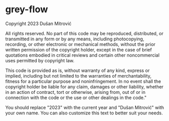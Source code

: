 # grey-flow

Copyright 2023 Dušan Mitrović

All rights reserved. No part of this code may be reproduced, distributed, or transmitted in any form or by any means, including photocopying, recording, or other electronic or mechanical methods, without the prior written permission of the copyright holder, except in the case of brief quotations embodied in critical reviews and certain other noncommercial uses permitted by copyright law.

This code is provided as is, without warranty of any kind, express or implied, including but not limited to the warranties of merchantability, fitness for a particular purpose and noninfringement. In no event shall the copyright holder be liable for any claim, damages or other liability, whether in an action of contract, tort or otherwise, arising from, out of or in connection with the code or the use or other dealings in the code."

You should replace "2023" with the current year and "Dušan Mitrović" with your own name. You can also customize this text to better suit your needs.
